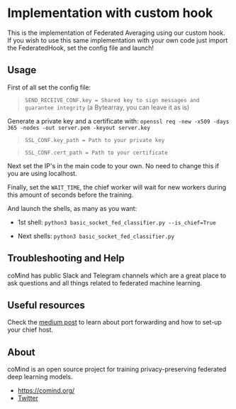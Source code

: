 # Implementation with custom hook

This is the implementation of Federated Averaging using our custom hook. If you wish to use this same implementation with your own code just import the FederatedHook, set the config file and launch!

## Usage

First of all set the config file:

> `SEND_RECEIVE_CONF.key = Shared key to sign messages and guarantee integrity` (a Bytearray, you can leave it as is)

Generate a private key and a certificate with: `openssl req -new -x509 -days 365 -nodes -out server.pem -keyout server.key`

> `SSL_CONF.key_path = Path to your private key`

> `SSL_CONF.cert_path = Path to your certificate`

Next set the IP's in the main code to your own. No need to change this if you are using localhost.

Finally, set the `WAIT_TIME`, the chief worker will wait for new workers during this amount of seconds before the training.

And launch the shells, as many as you want:

* 1st shell: `python3 basic_socket_fed_classifier.py --is_chief=True`

* Next shells: `python3 basic_socket_fed_classifier.py`

## Troubleshooting and Help

coMind has public Slack and Telegram channels which are a great place to ask questions and all things related to federated machine learning.

## Useful resources

Check the [medium post](https://medium.com/comind/raspberry-pis-federated-learning-751b10fc92c9) to learn about port forwarding and how to set-up your chief host.

## About

coMind is an open source project for training privacy-preserving federated deep learning models. 

* https://comind.org/
* [Twitter](https://twitter.com/coMindOrg)
